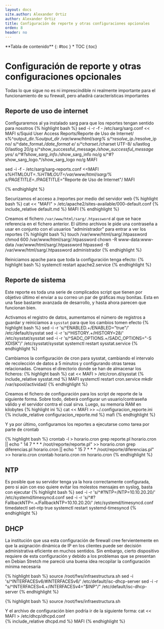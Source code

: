 ```yaml
---
layout: docs
site.author: Alexander Ortiz
author: Alexander Ortiz
title: Configuración de reporte y otras configuraciones opcionales
orden: 8
header: no
---
```


<div class="panel radius" markdown="1">
**Tabla de contenido**
{: #toc }
*  TOC
{:toc}
</div>

# Configuración de reporte y otras configuraciones opcionales
Todas lo que sigue no es ni imprescindible ni realmente importante para el funcionamiento de su firewall, pero añadirá características importantes

## Reporte de uso de internet
Configuraremos al ya instalado sarg para que los reportes tengan sentido para nosotros
{% highlight bash %}
sed -i -r -f - /etc/sarg/sarg.conf << MAFI
s/Squid User Access Reports/Reporte de Uso de Internet/
s%^output_dir.*%output_dir /var/www/html/sarg%
s/^resolve_ip.*/resolve_ip no/
s/^date_format.*/date_format e/
s/^charset.*/charset UTF-8/
s/lastlog 0/lastlog 20/g
s/^show_successful_message.*/show_successful_message yes/
s/^\#?show_sarg_info.*/show_sarg_info no/g
s/^\#?show_sarg_logo.*/show_sarg_logo no/g
MAFI

sed -i -f - /etc/sarg/sarg-reports.conf <<MAFI
s%HTMLOUT\=.*%HTMLOUT\=/var/www/html/sarg/%
s/PAGETITLE\=.*/PAGETITLE="Reporte de Uso de Internet"/
MAFI

{% endhighlight %}

Securizamos el acceso a /reportes por medio del servidor web
{% highlight bash %}
cat << "MAFI" > /etc/apache2/sites-available/000-default.conf 
{% include_relative default.md %}
MAFI
{% endhighlight %}

Creamos el fichero `/var/www/html/sarg/.htpassword` al que se hace referencia en el fichero anterior. El último archivos le pide una contraseña a usar en conjunto con el usuarios "administrador" para entrar a ver los reportes
{% highlight bash %}
touch /var/www/html/sarg/.htpassword 
chmod 600 /var/www/html/sarg/.htpassword 
chown -R www-data:www-data /var/www/html/sarg/.htpassword 
htpasswd -B /var/www/html/sarg/.htpassword administrador
{% endhighlight %}

Reiniciamos apache para que toda la configuración tenga efecto:
{% highlight bash %}
systemctl restart apache2.service
{% endhighlight %}

## Reporte de sistema
Este reporte es toda una serie de complicados script que tienen por objetivo último el enviar a su correo un par de gráficas muy bonitas. Esta en una fase bastante avanzada de desarrollo, y hasta ahora parecen que funcionan bien. 

Activamos el registro de datos, aumentamos el número de registros a guardar y reiniciamos a `sysstat` para que los cambios tomen efecto
{% highlight bash %}
sed -i -r 's/^ENABLED.+/ENABLED="true"/' /etc/default/sysstat
sed -i -r 's/^HISTORY.+/HISTORY=28/' /etc/sysstat/sysstat
sed -i -r 's/^SADC_OPTIONS.+/SADC_OPTIONS="-S XDISK"/' /etc/sysstat/sysstat
systemctl restart sysstat.service
{% endhighlight %}

Cambiamos la configuración de cron para sysstat, cambiando el intervalo de recolección de datos a 5 minutos y configurando otras tareas relacionadas. Creamos el directorio donde se han de almacenar los ficheros:
{% highlight bash %}
cat << MAFI > /etc/cron.d/sysstat
{% include_relative sysstat.md %}
MAFI
systemctl restart cron.service
mkdir /var/spool/actividad/
{% endhighlight %}

Creamos el fichero de configuración para los script de reporte de la siguiente forma. Sobre todo, deberá configurar un usuario/contraseña válido y el servidor contra el cual sirva. Luego, su memoria RAM en kilobytes
{% highlight ini %}
cat << MAFI >> ~/.configuracion_reporte.ini
{% include_relative configuracion_reporte.md %}
mafi
{% endhighlight %}

Y ya por último, configuramos los reportes a ejecutarse como tarea por parte de crontab

{% highlight bash %}
crontab -l > horario.cron
grep reporte.pl horario.cron || echo " 14 7  * * * /root/reporte/reporte.pl"  >> horario.cron
grep diferencias.pl horario.cron || echo " 15 7  * * * /root/reporte/diferencias.pl"  >> horario.cron
crontab horario.cron 
rm horario.cron
{% endhighlight %}

## NTP
Es posible que su servidor tenga ya la hora correctamente configurada, pero si aún con eso quiere evitar los molestos mensajes en syslog, basta con ejecutar
{% highlight bash %}
sed -i -r 's/^#?NTP=/NTP=10.10.20.20/' /etc/systemd/timesyncd.conf
sed -i -r 's/^#?FallbackNTP=.+/FallbackNTP=10.10.20.20/' /etc/systemd/timesyncd.conf
timedatectl set-ntp true
systemctl restart systemd-timesyncd
{% endhighlight %}

## DHCP
La institución que usa esta configuración de firewall cree fervientemente en que la asignación dinámica de IP en los clientes puede ser decisión administrativa eficiente en muchos sentidos. Sin embargo, cierto dispositivo requiere de esta configuración y debido a los problemas que se presentan en Debian Stretch me pareció una buena idea recopilar la configuración mínima necesaria

{% highlight bash %}
source /root/fws/infraestructura.sh
sed -i 's/^INTERFACESv6/#INTERFACESv6/' /etc/default/isc-dhcp-server
sed -i -r "s/^INTERFACESv4.+/INTERFACESv4=\"$INP\"/" /etc/default/isc-dhcp-server
{% endhighlight %}

{% highlight bash %}
source /root/fws/infraestructura.sh

Y el archivo de configuración bien podría ir de la siguiente forma:
cat << MAFI > /etc/dhcp/dhcpd.conf  
{% include_relative dhcpd.md %}
MAFI
{% endhighlight %}

